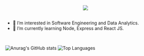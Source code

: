 <!-- ## Hi there 👋, I'm Lance -->
<!-- <h1 align="center">Computer Science student</h1> -->

<!--
**lancemiranoo/lancemiranoo** is a ✨ _special_ ✨ repository because its `README.md` (this file) appears on your GitHub profile.

Here are some ideas to get you started:

- 🔭 I’m currently working on ...
- 🌱 I’m currently learning ...
- 👯 I’m looking to collaborate on ...
- 🤔 I’m looking for help with ...
- 💬 Ask me about ...
- 📫 How to reach me: ...
- 😄 Pronouns: ...
- ⚡ Fun fact: ...
-->
<div align="center">
    <img src="https://github.com/user-attachments/assets/e8db8135-8ea3-4b8a-8fd1-78b47b03e595" />
</div>

<br>

- 🤔 I’m interested in Software Engineering and Data Analytics.
- 🌱 I’m currently learning Node, Express and React JS.
  
<br>

![Anurag's GitHub stats](https://github-readme-stats.vercel.app/api?username=lancemiranoo&show_icons=true&theme=dracula)
![Top Languages](https://github-readme-stats.vercel.app/api/top-langs/?username=lancemiranoo&layout=donut&theme=dracula)


